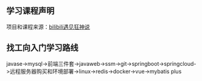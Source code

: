 ## 学习课程声明

项目和课程来源：[bilibili遇见狂神说](https://space.bilibili.com/95256449/)


## 找工向入门学习路线
javase->mysql->前端三件套->javaweb->ssm->git->springboot->springcloud->远程服务器购买和环境部署->linux->redis->docker->vue->mybatis plus
